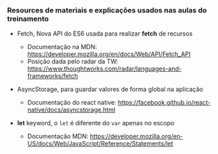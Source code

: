 ### Resources de materiais e explicações usados nas aulas do treinamento

- Fetch, Nova API do ES6 usada para realizar __fetch__ de recursos
    - Documentação na MDN: https://developer.mozilla.org/en/docs/Web/API/Fetch_API
    - Posição dada pelo radar da TW: https://www.thoughtworks.com/radar/languages-and-frameworks/fetch

- AsyncStorage, para guardar valores de forma global na aplicação
    - Documentação do react native: https://facebook.github.io/react-native/docs/asyncstorage.html

- __let__ keyword, o `let` é diferente do `var` apenas no escopo
    - Documentação MDN: https://developer.mozilla.org/en-US/docs/Web/JavaScript/Reference/Statements/let

